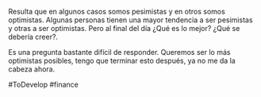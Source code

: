 Resulta que en algunos casos somos pesimistas y en otros somos optimistas. Algunas personas tienen una mayor tendencia a ser pesimistas y otras a ser optimistas. Pero al final del día ¿Qué es lo mejor? ¿Qué se debería creer?.

Es una pregunta bastante difícil de responder. Queremos ser lo más optimistas posibles, tengo que terminar esto después, ya no me da la cabeza ahora.

#ToDevelop #finance 